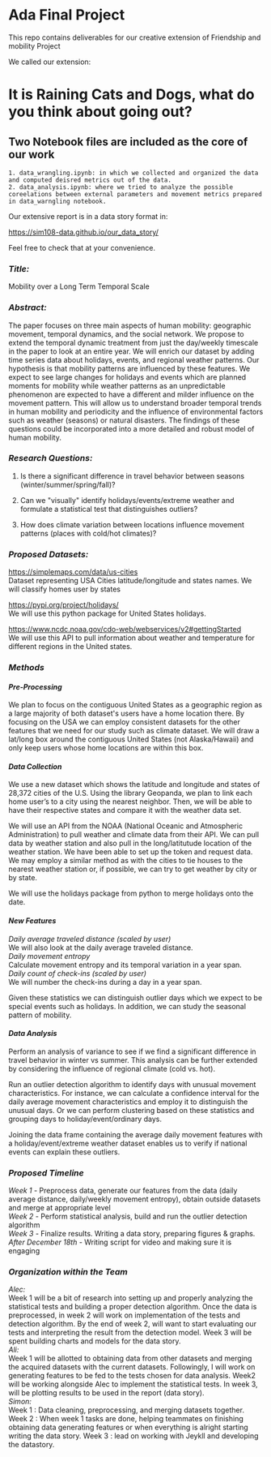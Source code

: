 # Ada Final Project

This repo contains deliverables for our creative extension of Friendship and mobility Project

We called our extension:

# It is Raining Cats and Dogs, what do you think about going out?

## Two Notebook files are included as the core of our work

    1. data_wrangling.ipynb: in which we collected and organized the data and computed deisred metrics out of the data.
    2. data_analysis.ipynb: where we tried to analyze the possible coreelations between external parameters and movement metrics prepared in data_warngling notebook.

Our extensive report is in a data story format in:

https://sim108-data.github.io/our_data_story/

Feel free to check that at your convenience.

### *Title:*

Mobility over a Long Term Temporal Scale

### *Abstract:*

The paper focuses on three main aspects of human mobility: geographic movement, temporal dynamics, and the social network. We propose to extend the temporal dynamic treatment from just the day/weekly timescale in the paper to look at an entire year. We will enrich our dataset by adding time series data about holidays, events, and regional weather patterns. Our hypothesis is that mobility patterns are influenced by these features. We expect to see large changes for holidays and events which are planned moments for mobility while weather patterns as an unpredictable phenomenon are expected to have a different and milder influence on the movement pattern. This will allow us to understand broader temporal trends in human mobility and periodicity and the influence of environmental factors such as weather (seasons) or natural disasters. The findings of these questions could be incorporated into a more detailed and robust model of human mobility.

### *Research Questions:*

1) Is there a significant difference in travel behavior between seasons (winter/summer/spring/fall)?

2) Can we "visually" identify holidays/events/extreme weather and formulate a statistical test that distinguishes outliers?

3) How does climate variation between locations influence movement patterns (places with cold/hot climates)?

### *Proposed Datasets:*

https://simplemaps.com/data/us-cities <br/>
Dataset representing USA Cities latitude/longitude and states names. We will classify homes user by states

https://pypi.org/project/holidays/ <br/>
We will use this python package for United States holidays. 

https://www.ncdc.noaa.gov/cdo-web/webservices/v2#gettingStarted <br/>
We will use this API to pull information about weather and temperature for different regions in the United states.

### *Methods*

#### *Pre-Processing* <br/>
We plan to focus on the contiguous United States as a geographic region as a large majority of both dataset's users have a home location there. By focusing on the USA we can employ consistent datasets for the other features that we need for our study such as climate dataset.  We will draw a lat/long box around the contiguous United States (not Alaska/Hawaii) and only keep users whose home locations are within this box.

#### *Data Collection* <br/>
We use a new dataset which shows the latitude and longitude and states of 28,372 cities of the U.S. Using the library Geopanda, we plan to link each home user’s to a city using the nearest neighbor. Then, we will be able to have their respective states and compare it with the weather data set. 

We will use an API from the NOAA (National Oceanic and Atmospheric Administration) to pull weather and climate data from their API. We can pull data by weather station and also pull in the long/latitutude location of the weather station. We have been able to set up the token and request data. We may employ a similar method as with the cities to tie houses to the nearest weather station or, if possible, we can try to get weather by city or by state. 

We will use the holidays package from python to merge holidays onto the date. 

#### *New Features* <br/>
*Daily average traveled distance (scaled by user)*<br/>
We will also look at the daily average traveled distance. <br/>
*Daily movement entropy*<br/>
	Calculate movement entropy and its temporal variation in a year span.<br/>
*Daily count of check-ins (scaled by user)* <br/>
	We will number the check-ins during a day in a year span.

Given these statistics we can distinguish outlier days which we expect to be special events such as holidays. In addition, we can study the seasonal pattern of mobility. 

#### *Data Analysis* <br/>
Perform an analysis of variance to see if we find a significant difference in travel behavior in winter vs summer. This analysis can be further extended by considering the influence of regional climate (cold vs. hot).

Run an outlier detection algorithm to identify days with unusual movement characteristics. For instance, we can calculate a confidence interval for the daily average movement characteristics and employ it to distinguish the unusual days. Or we can perform clustering based on these statistics and grouping days to  holiday/event/ordinary days.

Joining the data frame containing the average daily movement features with a holiday/event/extreme weather dataset enables us to verify if national events can explain these outliers. 

### *Proposed Timeline* 
*Week 1* - Preprocess data, generate our features from the data (daily average distance, daily/weekly movement entropy), obtain outside datasets and merge at appropriate level <br/>
*Week 2* - Perform statistical analysis, build and run the outlier detection algorithm <br/>
*Week 3* - Finalize results. Writing a data story, preparing figures & graphs. <br/>
*After December 18th* - Writing script for video and making sure it is engaging

### *Organization within the Team*
*Alec:* <br/>
Week 1 will be a bit of research into setting up and properly analyzing the statistical tests and building a proper detection algorithm. Once the data is preprocessed, in week 2 will work on implementation of the tests and detection algorithm. By the end of week 2, will want to start evaluating our tests and interpreting the result from the detection model. Week 3 will be spent building charts and models for the data story. 
<br/>*Ali:*<br/> 
Week 1 will be allotted to obtaining data from other datasets and merging the acquired datasets with the current datasets. Followingly, I will work on generating features to be fed to the tests chosen for data analysis. Week2 will be working alongside Alec to implement the statistical tests. In week 3, will be plotting results to be used in the report (data story).
<br/>*Simon:* <br/>
Week 1 : Data cleaning, preprocessing, and merging datasets together. Week 2 : When week 1 tasks are done,  helping teammates on finishing obtaining data generating features or  when everything is alright starting writing the data story.
Week 3 : lead on working with Jeykll and developing the datastory.
